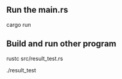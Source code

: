 ## Run the main.rs

cargo run

## Build and run other program

rustc src/result_test.rs

./result_test
